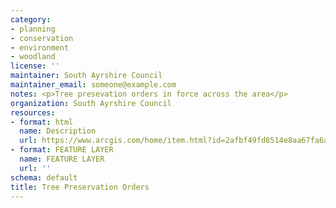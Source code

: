 ```yaml
---
category:
- planning
- conservation
- environment
- woodland
license: ''
maintainer: South Ayrshire Council
maintainer_email: someone@example.com
notes: <p>Tree presevation orders in force across the area</p>
organization: South Ayrshire Council
resources:
- format: html
  name: Description
  url: https://www.arcgis.com/home/item.html?id=2afbf49fd8514e8aa67fa6a6eceeaf86
- format: FEATURE LAYER
  name: FEATURE LAYER
  url: ''
schema: default
title: Tree Preservation Orders
---
```

